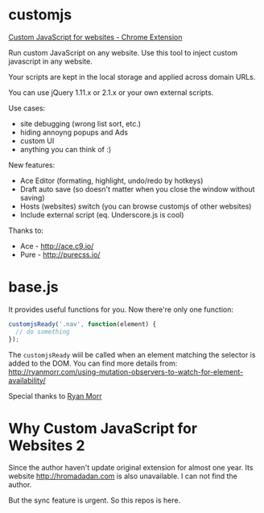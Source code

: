 customjs
========

[Custom JavaScript for websites - Chrome Extension](https://chrome.google.com/webstore/detail/custom-javascript-for-web/poakhlngfciodnhlhhgnaaelnpjljija)

Run custom JavaScript on any website.
Use this tool to inject custom javascript in any website.

Your scripts are kept in the local storage and applied across domain URLs.

You can use jQuery 1.11.x or 2.1.x or your own external scripts.

Use cases:
- site debugging (wrong list sort, etc.)
- hiding annoyng popups and Ads
- custom UI
- anything you can think of :)

New features:
- Ace Editor (formating, highlight, undo/redo by hotkeys)
- Draft auto save (so doesn't matter when you close the window without saving)
- Hosts (websites) switch (you can browse customjs of other websites)
- Include external script (eq. Underscore.js is cool)

Thanks to:
- Ace - http://ace.c9.io/
- Pure - http://purecss.io/

# base.js
It provides useful functions for you.
Now there're only one function:
```javascript
customjsReady('.nav', function(element) {
  // do something
});
```

The `customjsReady` wiil be called when an element matching the selector
is added to the DOM. You can find more details from:
http://ryanmorr.com/using-mutation-observers-to-watch-for-element-availability/

Special thanks to [Ryan Morr](http://ryanmorr.com/)

# Why Custom JavaScript for Websites 2
Since the author haven't update original extension for almost one year.
Its website http://hromadadan.com is also unavailable.
I can not find the author.

But the sync feature is urgent. So this repos is here.
